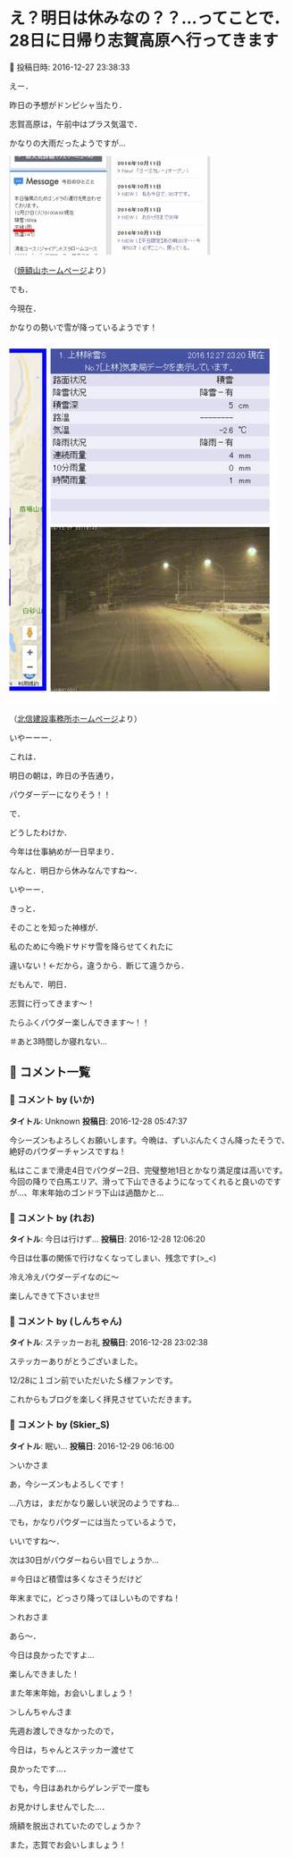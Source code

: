 # え？明日は休みなの？？…ってことで．28日に日帰り志賀高原へ行ってきます

📅 投稿日時: 2016-12-27 23:38:33

えー．





昨日の予想がドンピシャ当たり．


志賀高原は，午前中はプラス気温で．


かなりの大雨だったようですが…







![4925117c63b1644fac8e6e8636d0ce6c.jpg](images/4925117c63b1644fac8e6e8636d0ce6c.jpg)







（[焼額山ホームページ](http://www.princehotels.co.jp/ski/shiga/)より）





でも．


今現在．


かなりの勢いで雪が降っているようです！




![bdf50ce913fb648fda76ca5adc01c390.jpg](images/bdf50ce913fb648fda76ca5adc01c390.jpg)




（[北信建設事務所ホームページ](http://www.q0.ws302.smilestart.ne.jp/index.htm)より）





いやーーー．


これは．


明日の朝は，昨日の予告通り，


パウダーデーになりそう！！





で．


どうしたわけか．


今年は仕事納めが一日早まり．


なんと．明日から休みなんですね～．


いやーー．


きっと．


そのことを知った神様が．


私のために今晩ドサドサ雪を降らせてくれたに


違いない！←だから，違うから．断じて違うから．





だもんで．明日．


志賀に行ってきます～！


たらふくパウダー楽しんできます～！！





＃あと3時間しか寝れない…

## 💬 コメント一覧

### 💬 コメント by (いか)
**タイトル**: Unknown
**投稿日**: 2016-12-28 05:47:37

今シーズンもよろしくお願いします。今晩は、ずいぶんたくさん降ったそうで、絶好のパウダーチャンスですね！



私はここまで滑走4日でパウダー2日、完璧整地1日とかなり満足度は高いです。今回の降りで白馬エリア、滑って下山できるようになってくれると良いのですが…、年末年始のゴンドラ下山は過酷かと…

### 💬 コメント by (れお)
**タイトル**: 今日は行けず…
**投稿日**: 2016-12-28 12:06:20

今日は仕事の関係で行けなくなってしまい、残念です(>_<)

冷え冷えパウダーデイなのに～

楽しんできて下さいませ!!

### 💬 コメント by (しんちゃん)
**タイトル**: ステッカーお礼
**投稿日**: 2016-12-28 23:02:38

ステッカーありがとうございました。

12/28に１ゴン前でいただいたＳ様ファンです。

これからもブログを楽しく拝見させていただきます。

### 💬 コメント by (Skier_S)
**タイトル**: 眠い…
**投稿日**: 2016-12-29 06:16:00

＞いかさま

あ，今シーズンもよろしくです！

…八方は，まだかなり厳しい状況のようですね…

でも，かなりパウダーには当たっているようで，

いいですね～．

次は30日がパウダーねらい目でしょうか…

＃今日ほど積雪は多くなさそうだけど

年末までに，どっさり降ってほしいものですね！



＞れおさま

あら～．

今日は良かったですよ…

楽しんできました！

また年末年始，お会いしましょう！



＞しんちゃんさま

先週お渡しできなかったので，

今日は，ちゃんとステッカー渡せて

良かったです…．

でも，今日はあれからゲレンデで一度も

お見かけしませんでした…．

焼額を脱出されていたのでしょうか？

また，志賀でお会いしましょう！

